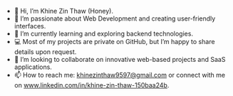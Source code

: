 - 👋 Hi, I’m Khine Zin Thaw (Honey).
- 👀 I’m passionate about Web Development and creating user-friendly interfaces.
- 🌱 I’m currently learning and exploring backend technologies.
- 💻 Most of my projects are private on GitHub, but I’m happy to share details upon request.
- 💞️ I’m looking to collaborate on innovative web-based projects and SaaS applications.
- 📫 How to reach me: khinezinthaw9597@gmail.com or connect with me on www.linkedin.com/in/khine-zin-thaw-150baa24b.
